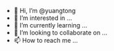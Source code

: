 - 👋 Hi, I’m @yuangtong
- 👀 I’m interested in ...
- 🌱 I’m currently learning ...
- 💞️ I’m looking to collaborate on ...
- 📫 How to reach me ...

<!---
yuangtong/yuangtong is a ✨ special ✨ repository because its `README.md` (this file) appears on your GitHub profile.
You can click the Preview link to take a look at your changes.
--->
